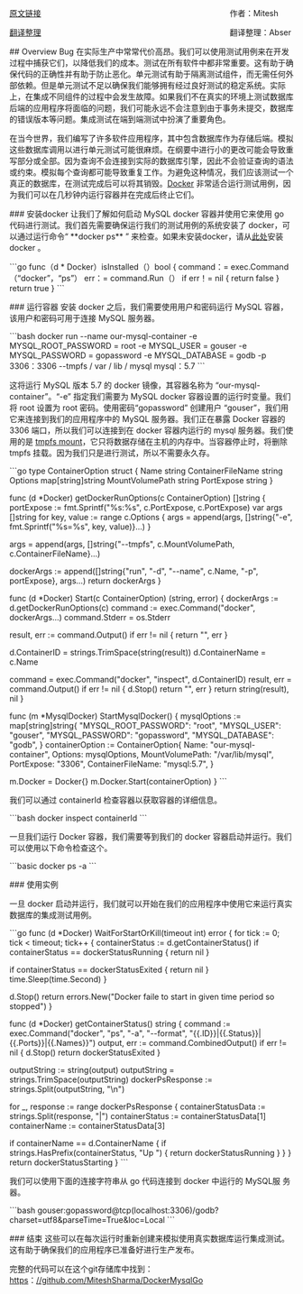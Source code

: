 [原文链接](https://itnext.io/mysql-docker-container-for-integration-testing-using-go-f784b70a03b)                                                                                     作者：Mitesh

[翻译整理](https://abser.top)                                                                                     翻译整理：Abser

\## Overview
Bug 在实际生产中常常代价高昂。我们可以使用测试用例来在开发过程中捕获它们，以降低我们的成本。测试在所有软件中都非常重要。这有助于确保代码的正确性并有助于防止恶化。单元测试有助于隔离测试组件，而无需任何外部依赖。但是单元测试不足以确保我们能够拥有经过良好测试的稳定系统。实际上，在集成不同组件的过程中会发生故障。如果我们不在真实的环境上测试数据库后端的应用程序将面临的问题，我们可能永远不会注意到由于事务未提交，数据库的错误版本等问题。集成测试在端到端测试中扮演了重要角色。

在当今世界，我们编写了许多软件应用程序，其中包含数据库作为存储后端。模拟这些数据库调用以进行单元测试可能很麻烦。在纲要中进行小的更改可能会导致重写部分或全部。因为查询不会连接到实际的数据库引擎，因此不会验证查询的语法或约束。模拟每个查询都可能导致重复工作。为避免这种情况，我们应该测试一个真正的数据库，在测试完成后可以将其销毁。[Docker](https://www.docker.com/) 非常适合运行测试用例，因为我们可以在几秒钟内运行容器并在完成后终止它们。

\### 安装docker
让我们了解如何启动 MySQL docker 容器并使用它来使用 go 代码进行测试。我们首先需要确保运行我们的测试用例的系统安装了 docker，可以通过运行命令“ \*\*docker ps\*\* ” 来检查。如果未安装docker，请从[此处](https://docs.docker.com/install/)安装 docker 。

\`\`\`go
func（d \* Docker）isInstalled（）bool {
 command：= exec.Command（“docker”，“ps”）
 err：= command.Run（）
 if err！= nil {
 return false
 }
 return true
}
\`\`\`

\### 运行容器
安装 docker 之后，我们需要使用用户和密码运行 MySQL 容器，该用户和密码可用于连接 MySQL 服务器。

\`\`\`bash
docker run --name our-mysql-container -e MYSQL\_ROOT\_PASSWORD = root -e MYSQL\_USER = gouser -e MYSQL\_PASSWORD = gopassword -e MYSQL\_DATABASE = godb -p 3306：3306 --tmpfs / var / lib / mysql mysql：5.7
\`\`\`

这将运行 MySQL 版本 5.7 的 docker 镜像，其容器名称为 “our-mysql-container”。“-e” 指定我们需要为 MySQL docker 容器设置的运行时变量。我们将 root 设置为 root 密码。使用密码“gopassword” 创建用户 “gouser”，我们用它来连接到我们的应用程序中的 MySQL 服务器。我们正在暴露 Docker 容器的 3306 端口，所以我们可以连接到在 docker 容器内运行的 mysql 服务器。我们使用的是 [tmpfs mount](https://docs.docker.com/v17.09/engine/admin/volumes/tmpfs/)，它只将数据存储在主机的内存中。当容器停止时，将删除 tmpfs 挂载。因为我们只是进行测试，所以不需要永久存。

\`\`\`go
type ContainerOption struct {
 Name string
 ContainerFileName string
 Options map[string]string
 MountVolumePath string
 PortExpose string
}

func (d \*Docker) getDockerRunOptions(c ContainerOption) []string {
 portExpose := fmt.Sprintf("%s:%s", c.PortExpose, c.PortExpose)
 var args []string
 for key, value := range c.Options {
 args = append(args, []string{"-e", fmt.Sprintf("%s=%s", key, value)}...)
 }

 args = append(args, []string{"--tmpfs", c.MountVolumePath, c.ContainerFileName}...)

 dockerArgs := append([]string{"run", "-d", "--name", c.Name, "-p", portExpose}, args...)
 return dockerArgs
}

func (d \*Docker) Start(c ContainerOption) (string, error) {
 dockerArgs := d.getDockerRunOptions(c)
 command := exec.Command("docker", dockerArgs...)
 command.Stderr = os.Stderr

 result, err := command.Output()
 if err != nil {
 return "", err
 }

 d.ContainerID = strings.TrimSpace(string(result))
 d.ContainerName = c.Name

 command = exec.Command("docker", "inspect", d.ContainerID)
 result, err = command.Output()
 if err != nil {
 d.Stop()
 return "", err
 }
 return string(result), nil
}

func (m \*MysqlDocker) StartMysqlDocker() {
 mysqlOptions := map[string]string{
 "MYSQL\_ROOT\_PASSWORD": "root",
 "MYSQL\_USER": "gouser",
 "MYSQL\_PASSWORD": "gopassword",
 "MYSQL\_DATABASE": "godb",
 }
 containerOption := ContainerOption{
 Name: "our-mysql-container",
 Options: mysqlOptions,
 MountVolumePath: "/var/lib/mysql",
 PortExpose: "3306",
 ContainerFileName: "mysql:5.7",
 }

 m.Docker = Docker{}
 m.Docker.Start(containerOption)
}
\`\`\`

我们可以通过 containerId 检查容器以获取容器的详细信息。

\`\`\`bash
docker inspect containerId
\`\`\`

一旦我们运行 Docker 容器，我们需要等到我们的 docker 容器启动并运行。我们可以使用以下命令检查这个。

\`\`\`basic
docker ps -a
\`\`\`

\### 使用实例

一旦 docker 启动并运行，我们就可以开始在我们的应用程序中使用它来运行真实数据库的集成测试用例。

\`\`\`go
func (d \*Docker) WaitForStartOrKill(timeout int) error {
 for tick := 0; tick < timeout; tick++ {
 containerStatus := d.getContainerStatus()
 if containerStatus == dockerStatusRunning {
 return nil
 }

 if containerStatus == dockerStatusExited {
 return nil
 }
 time.Sleep(time.Second)
 }

 d.Stop()
 return errors.New("Docker faile to start in given time period so stopped")
}

func (d \*Docker) getContainerStatus() string {
 command := exec.Command("docker", "ps", "-a", "--format", "{{.ID}}\|{{.Status}}\|{{.Ports}}\|{{.Names}}")
 output, err := command.CombinedOutput()
 if err != nil {
 d.Stop()
 return dockerStatusExited
 }

 outputString := string(output)
 outputString = strings.TrimSpace(outputString)
 dockerPsResponse := strings.Split(outputString, "\\n")

 for \_, response := range dockerPsResponse {
 containerStatusData := strings.Split(response, "\|")
 containerStatus := containerStatusData[1]
 containerName := containerStatusData[3]

 if containerName == d.ContainerName {
 if strings.HasPrefix(containerStatus, "Up ") {
 return dockerStatusRunning
 }
 }
 }
 return dockerStatusStarting
}
\`\`\`

我们可以使用下面的连接字符串从 go 代码连接到 docker 中运行的 MySQL服 务器。

\`\`\`bash
gouser:gopassword@tcp(localhost:3306)/godb?charset=utf8&parseTime=True&loc=Local
\`\`\`

\### 结束
这些可以在每次运行时重新创建来模拟使用真实数据库运行集成测试。这有助于确保我们的应用程序已准备好进行生产发布。

完整的代码可以在这个git存储库中找到：[https](https://github.com/MiteshSharma/DockerMysqlGo)：[//github.com/MiteshSharma/DockerMysqlGo](https://github.com/MiteshSharma/DockerMysqlGo)